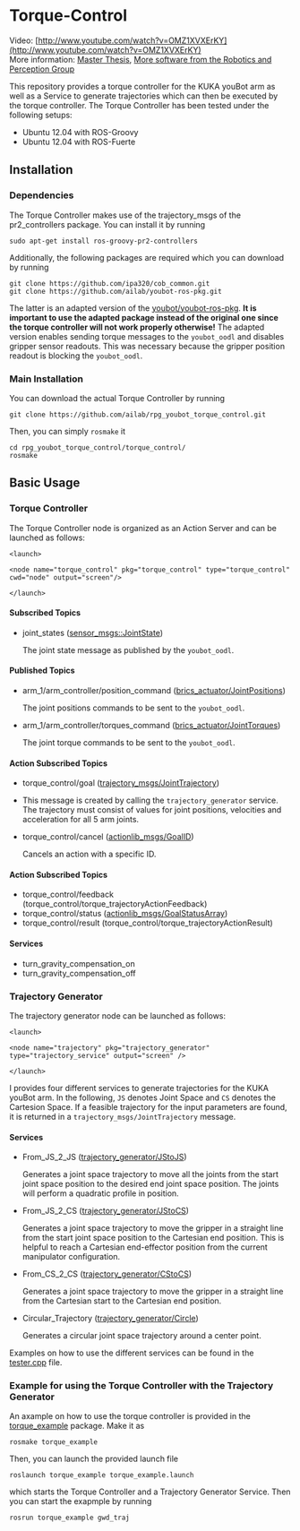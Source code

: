 Torque-Control
==============

Video: [http://www.youtube.com/watch?v=OMZ1XVXErKY](http://www.youtube.com/watch?v=OMZ1XVXErKY)  
More information: [Master Thesis](http://rpg.ifi.uzh.ch/docs/theses/Benjamin_Keiser_Torque_Control_2013.pdf), [More software from the Robotics and Perception Group](http://rpg.ifi.uzh.ch/software_datasets.html)

This repository provides a torque controller for the KUKA youBot arm as well as a Service to generate trajectories which can then be executed by the torque controller. The Torque Controller has been tested under the following setups:

* Ubuntu 12.04 with ROS-Groovy
* Ubuntu 12.04 with ROS-Fuerte

Installation
------------

### Dependencies

The Torque Controller makes use of the trajectory_msgs of the pr2_controllers package. You can install it by running

    sudo apt-get install ros-groovy-pr2-controllers
    
Additionally, the following packages are required which you can download by running

    git clone https://github.com/ipa320/cob_common.git
    git clone https://github.com/ailab/youbot-ros-pkg.git

The latter is an adapted version of the [youbot/youbot-ros-pkg](https://github.com/youbot/youbot-ros-pkg). **It is important to use the adapted package instead of the original one since the torque controller will not work properly otherwise!** The adapted version enables sending torque messages to the `youbot_oodl` and disables gripper sensor readouts. This was necessary because the gripper position readout is blocking the `youbot_oodl`.

### Main Installation

You can download the actual Torque Controller by running

    git clone https://github.com/ailab/rpg_youbot_torque_control.git
    
Then, you can simply `rosmake` it

    cd rpg_youbot_torque_control/torque_control/
    rosmake

Basic Usage
-----------

### Torque Controller

The Torque Controller node is organized as an Action Server and can be launched as follows:

    <launch>
  
    <node name="torque_control" pkg="torque_control" type="torque_control" cwd="node" output="screen"/>
  
    </launch>
    
#### Subscribed Topics

* joint_states ([sensor_msgs::JointState](http://docs.ros.org/api/sensor_msgs/html/msg/JointState.html))

  The joint state message as published by the `youbot_oodl`.

#### Published Topics

* arm_1/arm_controller/position_command ([brics_actuator/JointPositions](https://github.com/ipa320/cob_common/blob/groovy_dev/brics_actuator/msg/JointPositions.msg))

  The joint positions commands to be sent to the `youbot_oodl`.

* arm_1/arm_controller/torques_command ([brics_actuator/JointTorques](https://github.com/ipa320/cob_common/blob/groovy_dev/brics_actuator/msg/JointTorques.msg))

  The joint torque commands to be sent to the `youbot_oodl`.

#### Action Subscribed Topics

* torque_control/goal ([trajectory_msgs/JointTrajectory](http://docs.ros.org/api/trajectory_msgs/html/msg/JointTrajectory.html))
* 
  This message is created by calling the `trajectory_generator` service. The trajectory must consist of values for joint positions, velocities and acceleration for all 5 arm joints.

* torque_control/cancel ([actionlib_msgs/GoalID](http://docs.ros.org/api/actionlib_msgs/html/msg/GoalID.html))

  Cancels an action with a specific ID.

#### Action Subscribed Topics

* torque_control/feedback (torque_control/torque_trajectoryActionFeedback)
* torque_control/status ([actionlib_msgs/GoalStatusArray](http://docs.ros.org/api/actionlib_msgs/html/msg/GoalStatusArray.html))
* torque_control/result (torque_control/torque_trajectoryActionResult)

#### Services

* turn_gravity_compensation_on
* turn_gravity_compensation_off

### Trajectory Generator

The trajectory generator node can be launched as follows:

    <launch>

    <node name="trajectory" pkg="trajectory_generator" type="trajectory_service" output="screen" />

    </launch>
    
I provides four different services to generate trajectories for the KUKA youBot arm. In the following, `JS` denotes Joint Space and `CS` denotes the Cartesion Space. If a feasible trajectory for the input parameters are found, it is returned in a `trajectory_msgs/JointTrajectory` message.

#### Services

* From_JS_2_JS ([trajectory_generator/JStoJS](https://github.com/ailab/rpg_youbot_torque_control/blob/master/trajectory_generator/srv/JStoJS.srv))

  Generates a joint space trajectory to move all the joints from the start joint space position to the desired end joint space position. The joints will perform a quadratic profile in position.
  
* From_JS_2_CS ([trajectory_generator/JStoCS](https://github.com/ailab/rpg_youbot_torque_control/blob/master/trajectory_generator/srv/JStoCS.srv))

  Generates a joint space trajectory to move the gripper in a straight line from the start joint space position to the Cartesian end position. This is helpful to reach a Cartesian end-effector position from the current manipulator configuration.
  
* From_CS_2_CS ([trajectory_generator/CStoCS](https://github.com/ailab/rpg_youbot_torque_control/blob/master/trajectory_generator/srv/CStoCS.srv))

  Generates a joint space trajectory to move the gripper in a straight line from the Cartesian start to the Cartesian end position.

* Circular_Trajectory ([trajectory_generator/Circle](https://github.com/ailab/rpg_youbot_torque_control/blob/master/trajectory_generator/srv/Circle.srv))

  Generates a circular joint space trajectory around a center point.

Examples on how to use the different services can be found in the [tester.cpp](https://github.com/ailab/rpg_youbot_torque_control/blob/master/trajectory_generator/src/tester.cpp) file.

### Example for using the Torque Controller with the Trajectory Generator

An axample on how to use the torque controller is provided in the [torque_example](https://github.com/ailab/rpg_youbot_torque_control/tree/master/torque_example) package. Make it as

    rosmake torque_example

Then, you can launch the provided launch file

    roslaunch torque_example torque_example.launch

which starts the Torque Controller and a Trajectory Generator Service. Then you can start the exapmple by running

    rosrun torque_example gwd_traj

